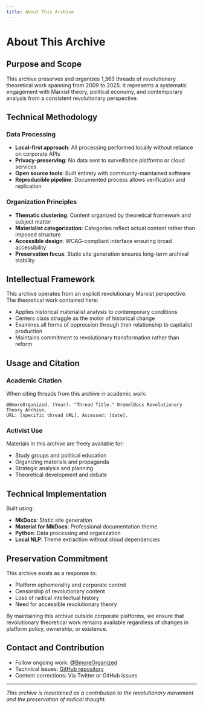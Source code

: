 ```yaml
---
title: About This Archive
---
```


# About This Archive

## Purpose and Scope

This archive preserves and organizes 1,363 threads of revolutionary theoretical work spanning from 2009 to 2025. It represents a systematic engagement with Marxist theory, political economy, and contemporary analysis from a consistent revolutionary perspective.

## Technical Methodology

### Data Processing
- **Local-first approach**: All processing performed locally without reliance on corporate APIs
- **Privacy-preserving**: No data sent to surveillance platforms or cloud services
- **Open source tools**: Built entirely with community-maintained software
- **Reproducible pipeline**: Documented process allows verification and replication

### Organization Principles
- **Thematic clustering**: Content organized by theoretical framework and subject matter
- **Materialist categorization**: Categories reflect actual content rather than imposed structure
- **Accessible design**: WCAG-compliant interface ensuring broad accessibility
- **Preservation focus**: Static site generation ensures long-term archival stability

## Intellectual Framework

This archive operates from an explicit revolutionary Marxist perspective. The theoretical work contained here:

- Applies historical materialist analysis to contemporary conditions
- Centers class struggle as the motor of historical change
- Examines all forms of oppression through their relationship to capitalist production
- Maintains commitment to revolutionary transformation rather than reform

## Usage and Citation

### Academic Citation
When citing threads from this archive in academic work:
```
@BmoreOrganized. (Year). "Thread Title." DremelDocs Revolutionary Theory Archive.
URL: [specific thread URL]. Accessed: [date].
```

### Activist Use
Materials in this archive are freely available for:
- Study groups and political education
- Organizing materials and propaganda
- Strategic analysis and planning
- Theoretical development and debate

## Technical Implementation

Built using:
- **MkDocs**: Static site generation
- **Material for MkDocs**: Professional documentation theme
- **Python**: Data processing and organization
- **Local NLP**: Theme extraction without cloud dependencies

## Preservation Commitment

This archive exists as a response to:
- Platform ephemerality and corporate control
- Censorship of revolutionary content
- Loss of radical intellectual history
- Need for accessible revolutionary theory

By maintaining this archive outside corporate platforms, we ensure that revolutionary theoretical work remains available regardless of changes in platform policy, ownership, or existence.

## Contact and Contribution

- Follow ongoing work: [@BmoreOrganized](https://twitter.com/BmoreOrganized)
- Technical issues: [GitHub repository](https://github.com/example/dremeldocs)
- Content corrections: Via Twitter or GitHub issues

---

*This archive is maintained as a contribution to the revolutionary movement and the preservation of radical thought.*